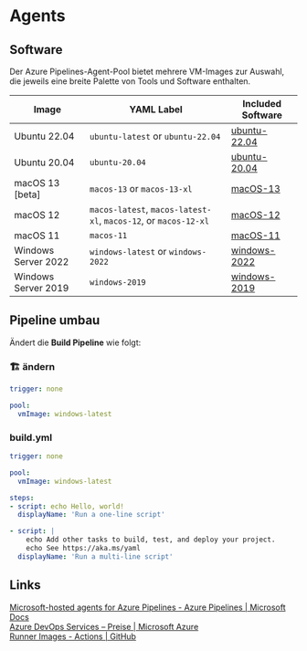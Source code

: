 #  Agents 

## Software

Der Azure Pipelines-Agent-Pool bietet mehrere VM-Images zur Auswahl, die jeweils eine breite Palette von Tools und Software enthalten.

| Image | YAML Label | Included Software | 
| --- | --- | --- | 
| Ubuntu 22.04 | `ubuntu-latest` or `ubuntu-22.04` | [ubuntu-22.04] |
| Ubuntu 20.04 | `ubuntu-20.04` | [ubuntu-20.04] | 
| macOS 13 [beta] | `macos-13` or `macos-13-xl`| [macOS-13] | 
| macOS 12 | `macos-latest`, `macos-latest-xl`, `macos-12`, or `macos-12-xl`| [macOS-12] | 
| macOS 11 | `macos-11`| [macOS-11] | 
| Windows Server 2022 | `windows-latest` or `windows-2022` | [windows-2022] | 
| Windows Server 2019 | `windows-2019` | [windows-2019] | 


[ubuntu-22.04]: https://github.com/actions/runner-images/blob/main/images/ubuntu/Ubuntu2204-Readme.md
[ubuntu-20.04]: https://github.com/actions/runner-images/blob/main/images/ubuntu/Ubuntu2004-Readme.md
[windows-2022]: https://github.com/actions/runner-images/blob/main/images/windows/Windows2022-Readme.md
[windows-2019]: https://github.com/actions/runner-images/blob/main/images/windows/Windows2019-Readme.md
[macOS-11]: https://github.com/actions/runner-images/blob/main/images/macos/macos-11-Readme.md
[macOS-12]: https://github.com/actions/runner-images/blob/main/images/macos/macos-12-Readme.md
[macOS-13]: https://github.com/actions/runner-images/blob/main/images/macos/macos-13-Readme.md


## Pipeline umbau
Ändert die **Build Pipeline** wie folgt:

### 🏗️ ändern 
```yaml
trigger: none
```
```yaml
pool:
  vmImage: windows-latest
```

### build.yml
```yaml
trigger: none

pool:
  vmImage: windows-latest

steps:
- script: echo Hello, world!
  displayName: 'Run a one-line script'

- script: |
    echo Add other tasks to build, test, and deploy your project.
    echo See https://aka.ms/yaml
  displayName: 'Run a multi-line script'
```


## Links
[Microsoft-hosted agents for Azure Pipelines - Azure Pipelines | Microsoft Docs](https://docs.microsoft.com/en-us/azure/devops/pipelines/agents/hosted?view=azure-devops&tabs=yaml#use-a-microsoft-hosted-agent)    
[Azure DevOps Services – Preise | Microsoft Azure](https://azure.microsoft.com/de-de/pricing/details/devops/azure-devops-services/)  
[Runner Images - Actions | GitHub](https://github.com/actions/runner-images/tree/main)